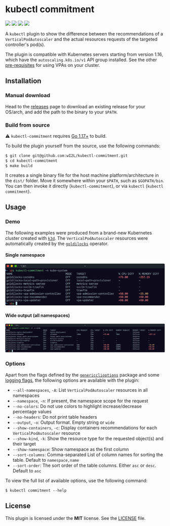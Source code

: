 # kubectl commitment

<p align="left">
    <a href="https://github.com/wI2L/kubectl-commitment/actions"><img src="https://github.com/wI2L/kubectl-commitment/workflows/ci/badge.svg"></a>
    <a href="https://goreportcard.com/report/github.com/wI2L/kubectl-commitment"><img src="https://goreportcard.com/badge/github.com/wI2L/kubectl-commitment"></a>
    <a href="https://github.com/wI2L/kubectl-commitment/releases"><img src="https://img.shields.io/github/v/tag/wI2L/kubectl-commitment?color=blueviolet&label=release&sort=semver"></a>
    <a href="LICENSE"><img src="https://img.shields.io/badge/License-MIT-blue.svg"></a>
</p>

A `kubectl` plugin to show the difference between the recommendations of a `VerticalPodAutoscaler` and the actual resources requests of the targeted controller's pod(s).

The plugin is compatible with Kubernetes servers starting from version 1.16, which have the `autoscaling.k8s.io/v1` API group installed. See the other [pre-requisites](https://github.com/kubernetes/autoscaler/tree/master/vertical-pod-autoscaler#prerequisites) for using VPAs on your cluster.

## Installation

### Manual download

Head to the [releases](https://github.com/wI2L/kubectl-commitment/releases) page to download an existing release for your OS/arch, and add the path to the binary to your `$PATH`.

### Build from source

:warning: `kubectl-commitment` requires [Go 1.17+](https://golang.org/doc/install) to build.

To build the plugin yourself from the source, use the following commands:

```shell
$ git clone git@github.com:wI2L/kubectl-commitment.git
$ cd kubectl-commitment
$ make build
```

It creates a single binary file for the host machine platform/architecture in the `dist/` folder. Move it somewhere within your `$PATH`, such as `$GOPATH/bin`. You can then invoke it directly (`kubectl-commitment`), or via `kubectl` (`kubectl commitment`).

## Usage

### Demo

The following examples were produced from a brand-new Kubernetes cluster created with [`k3d`](https://k3d.io/v5.2.2/). The `VerticalPodAutoscaler` resources were automatically created by the [`goldilocks`](https://github.com/FairwindsOps/goldilocks) operator.

#### Single namespace

![example1](assets/example1.png)

#### Wide output (all namespaces)

![example2](assets/example2.png)

### Options

Apart from the flags defined by the [`genericclioptions`](https://k8s.io/cli-runtime/pkg/genericclioptions) package and some [logging flags](https://github.com/kubernetes/enhancements/tree/master/keps/sig-instrumentation/2845-deprecate-klog-specific-flags-in-k8s-components), the following options are available with the plugin:
- `--all-namespaces`, `-A`: List `VerticalPodAutoscaler` resources in all namespaces
- `--namespace`, `-n`: If present, the namespace scope for the request
- `--no-colors`: Do not use colors to highlight increase/decrease percentage values
- `--no-headers`: Do not print table headers
- `--output`, `-o`: Output format. Empty string or `wide`
- `--show-containers`, `-c`: Display containers recommendations for each `VerticalPodAutoscaler` resource
- `--show-kind`, `-k`: Show the resource type for the requested object(s) and their target
- `--show-namespace`: Show namespace as the first column
- `--sort-columns`: Comma-separated List of column names for sorting the table. Default to `namespace,name`
- `--sort-order`: The sort order of the table columns. Either `asc` or `desc`. Default to `asc`

To view the full list of available options, use the following command:

```shell
$ kubectl commitment --help
```

## License

This plugin is licensed under the **MIT** license. See the [LICENSE](LICENSE) file.